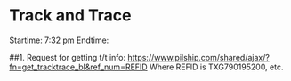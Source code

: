 # Track and Trace

Startime: 7:32 pm
Endtime: 

##1. Request for getting t/t info:
https://www.pilship.com/shared/ajax/?fn=get_tracktrace_bl&ref_num=REFID
Where REFID is TXG790195200, etc.
